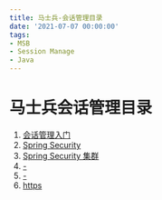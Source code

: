 ```yaml
---
title: 马士兵-会话管理目录
date: '2021-07-07 00:00:00'
tags:
- MSB
- Session Manage
- Java
---
```


# 马士兵会话管理目录

1. [会话管理入门](session-management-introduction.md)
2. [Spring Security](spring-security.md)
3. [Spring Security 集群](spring-scurity-in-cluster.md)
4. [-]()
5. [-]()
6. [https](https.md)

